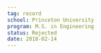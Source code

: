 ```yaml
---
tag: record
school: Princeton University
program: M.S. in Engineering
status: Rejected
date: 2018-02-14
---
```

